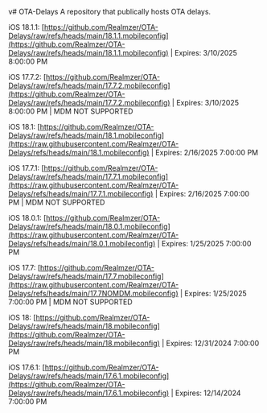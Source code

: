 v# OTA-Delays
A repository that publically hosts OTA delays.
 
iOS 18.1.1: [https://github.com/Realmzer/OTA-Delays/raw/refs/heads/main/18.1.1.mobileconfig](https://github.com/Realmzer/OTA-Delays/raw/refs/heads/main/18.1.1.mobileconfig) | Expires: 3/10/2025 8:00:00 PM

iOS 17.7.2: [https://github.com/Realmzer/OTA-Delays/raw/refs/heads/main/17.7.2.mobileconfig](https://github.com/Realmzer/OTA-Delays/raw/refs/heads/main/17.7.2.mobileconfig) | Expires: 3/10/2025 8:00:00 PM | MDM NOT SUPPORTED

iOS 18.1: [https://github.com/Realmzer/OTA-Delays/raw/refs/heads/main/18.1.mobileconfig](https://raw.githubusercontent.com/Realmzer/OTA-Delays/refs/heads/main/18.1.mobileconfig) | Expires: 2/16/2025 7:00:00 PM 

iOS 17.7.1: [https://github.com/Realmzer/OTA-Delays/raw/refs/heads/main/17.7.1.mobileconfig](https://raw.githubusercontent.com/Realmzer/OTA-Delays/refs/heads/main/17.7.1.mobileconfig) | Expires: 2/16/2025 7:00:00 PM | MDM NOT SUPPORTED

iOS 18.0.1: [https://github.com/Realmzer/OTA-Delays/raw/refs/heads/main/18.0.1.mobileconfig](https://raw.githubusercontent.com/Realmzer/OTA-Delays/refs/heads/main/18.0.1.mobileconfig) | Expires: 1/25/2025 7:00:00 PM 

iOS 17.7: [https://github.com/Realmzer/OTA-Delays/raw/refs/heads/main/17.7.mobileconfig](https://raw.githubusercontent.com/Realmzer/OTA-Delays/refs/heads/main/17.7NOMDM.mobileconfig) | Expires: 1/25/2025 7:00:00 PM | MDM NOT SUPPORTED

iOS 18: [https://github.com/Realmzer/OTA-Delays/raw/refs/heads/main/18.mobileconfig](https://github.com/Realmzer/OTA-Delays/raw/refs/heads/main/18.mobileconfig) | Expires: 12/31/2024 7:00:00 PM  

iOS 17.6.1: [https://github.com/Realmzer/OTA-Delays/raw/refs/heads/main/17.6.1.mobileconfig](https://github.com/Realmzer/OTA-Delays/raw/refs/heads/main/17.6.1.mobileconfig) | Expires: 12/14/2024 7:00:00 PM 

